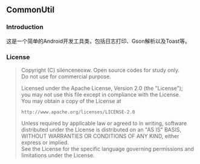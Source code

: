 ## CommonUtil
### Introduction
这是一个简单的Android开发工具类，包括日志打印、Gson解析以及Toast等。

### License

> Copyright (C) silenceneoxw. Open source codes for study only.</br>
> Do not use for commercial purpose.
>
> Licensed under the Apache License, Version 2.0 (the "License");</br>
> you may not use this file except in compliance with the License.</br>
> You may obtain a copy of the License at
>
>     http://www.apache.org/licenses/LICENSE-2.0
>
> Unless required by applicable law or agreed to in writing, software</br>
> distributed under the License is distributed on an "AS IS" BASIS,</br>
> WITHOUT WARRANTIES OR CONDITIONS OF ANY KIND, either express or implied.</br>
> See the License for the specific language governing permissions and</br>
> limitations under the License.